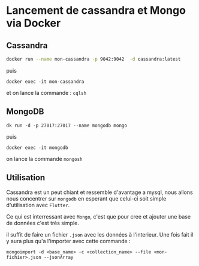 # Lancement de cassandra et Mongo via Docker
## Cassandra
```bash
docker run --name mon-cassandra -p 9042:9042  -d cassandra:latest
```

puis

```
docker exec -it mon-cassandra
```

et on lance la commande : `cqlsh`

## MongoDB

```
dk run -d -p 27017:27017 --name mongodb mongo
```
puis 
```
docker exec -it mongodb
```
on lance la commande `mongosh`

## Utilisation
Cassandra est un peut chiant et ressemble d'avantage a mysql, nous allons nous concentrer sur `mongodb` en esperant que celui-ci soit simple d'utilisation avec `Flutter`.

Ce qui est interressant avec `Mongo`, c'est que pour cree et ajouter une base de données c'est très simple.

il suffit de faire un fichier `.json` avec les données à l'interieur.
Une fois fait il y aura plus qu'a l'importer avec cette commande :
```
mongoimport -d <base_name> -c <collection_name> --file <mon-fichier>.json --jsonArray
```


